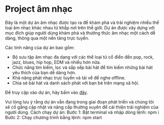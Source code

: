# Project âm nhạc

Đây là một dự án âm nhạc được tạo ra để khám phá và trải nghiệm nhiều thể loại âm nhạc khác nhau từ khắp nơi trên thế giới. Dự án được xây dựng với mục đích giúp người dùng khám phá và thưởng thức âm nhạc một cách dễ dàng, thông qua một nền tảng trực tuyến.

Các tính năng của dự án bao gồm:

- Bộ sưu tập âm nhạc đa dạng với các thể loại từ cổ điển đến pop, rock, jazz, blues, hip hop, EDM và nhiều hơn nữa.
- Chức năng tìm kiếm, lọc và sắp xếp bài hát để tìm kiếm những bài hát yêu thích của bạn dễ dàng hơn.
- Khả năng phát nhạc trực tuyến và tải về để nghe offline.
- Chia sẻ bài hát và danh sách phát với bạn bè trên mạng xã hội.

Để truy cập vào dự án, hãy bấm vào [đây]().

Vui lòng lưu ý rằng dự án vẫn đang trong giai đoạn phát triển và chúng tôi sẽ cố gắng cập nhật và nâng cấp thường xuyên để cải thiện trải nghiệm của người dùng.
Cách chạy dự án:
Bước 1: Bật terminal và nhập dòng lệnh: npm i
Bước 2: Chạy chương trình bằng lệnh: npm start
